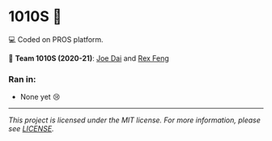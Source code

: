# 1010S :robot:

:computer: Coded on PROS platform.

:wave: **Team 1010S (2020-21)**: [Joe Dai](https://github.com/jdtech3) and [Rex Feng](https://github.com/RexFeng469)

### Ran in:
  - None yet :cry:

---

*This project is licensed under the MIT license. For more information, please see [LICENSE](./LICENSE).*
